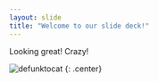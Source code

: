 ```yaml
---
layout: slide
title: "Welcome to our slide deck!"
---
```


Looking great!  Crazy!

![defunktocat](https://octodex.github.com/images/defunktocat.png)
{: .center}
